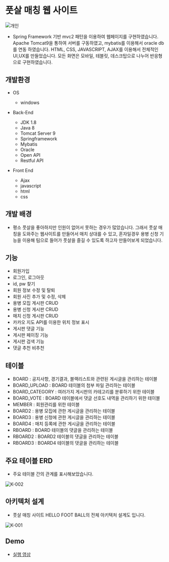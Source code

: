 # 풋살 매칭 웹 사이트
![개인](https://user-images.githubusercontent.com/59239079/79235325-6c9b2800-7ea6-11ea-8ef1-f19acba845bb.png)
- Spring Framework 기반 mvc2 패턴을 이용하여 웹페이지를 구현하였습니다. Apache Tomcat9을 통하여 서버를 구동하였고, mybatis를 이용해서 oracle db를 연동 하였습니다. HTML, CSS, JAVASCRIPT, AJAX를 이용해서 전체적인 UI,UX를 만들었습니다. 모든 화면은 모바일, 테블릿, 데스크탑으로 나누어 반응형으로 구현하였습니다.

## 개발환경
- OS
    - windows

- Back-End
    - JDK 1.8
    - Java 8
    - Tomcat Server 9
    - Springframework
    - Mybatis
    - Oracle
    - Open API
    - Restful API
    
- Front End
    - Ajax
    - javascript
    - html
    - css
    
 ## 개발 배경
 - 평소 풋살을 좋아하지만 인원이 없어서 못하는 경우가 많았습니다. 그래서 풋살 매칭을 도와주는 웹사이트를 만들어서 매치 상대를 수 있고, 혼자일경우 용병 신청 기능을 이용해 팀으로 들어가 풋살을 즐길 수 있도록 하고자 만들어보게 되었습니다.
 
 ## 기능
 - 회원가입
 - 로그인, 로그아웃
 - id, pw 찾기
 - 회원 정보 수정 및 탈퇴
 - 회원 사진 추가 및 수정, 삭제
 - 용병 모집 게시판 CRUD
 - 용병 신청 게시판 CRUD
 - 매치 신청 게시판 CRUD
 - 카카오 지도 API를 이용한 위치 정보 표시
 - 게시판 댓글 기능
 - 게시판 페이징 기능
 - 게시판 검색 기능
 - 댓글 추천 비추천 

## 테이블
 - BOARD : 공지사항, 경기결과, 블랙리스트와 관련된 게시글을 관리하는 테이블     
 - BOARD_UPLOAD : BOARD 테이블의 첨부 파일 관리하는 테이블
 - BOARD_CATEGORY : 여러가지 게시판의 카테고리를 분류하기 위한 테이블
 - BOARD_VOTE : BOARD 테이블에서 댓글 선호도 내역을 관리하기 위한 테이블
 - MEMBER : 회원관리를 위한 테이블
 - BOARD2 : 용병 모집에 관한 게시글을 관리하는 테이블
 - BOARD3 : 용병 신청에 관한 게시글을 관리하는 테이블
 - BOARD4 : 매치 등록에 관한 게시글을 관리하는 테이블
 - RBOARD : BOARD 테이블의 댓글을 관리하는 테이블
 - RBOARD2 : BOARD2 테이블의 댓글을 관리하는 테이블
 - RBOARD3 : BOARD4 테이블의 댓글을 관리하는 테이블
 
## 주요 테이블 ERD
- 주요 테이블 간의 관계를 표시해보았습니다.

![K-002](https://user-images.githubusercontent.com/59239079/79252639-ee964b80-7ebc-11ea-959c-1507a2d3585b.png)

## 아키텍처 설계
- 풋살 매칭 사이트 HELLO FOOT BALL의 전체 아키텍처 설계도 입니다.


![K-001](https://user-images.githubusercontent.com/59239079/79252783-21404400-7ebd-11ea-94d8-be5c085e7f40.png)



## Demo
- [실행 영상](https://www.youtube.com/watch?v=BUMVqDi9BEk)
